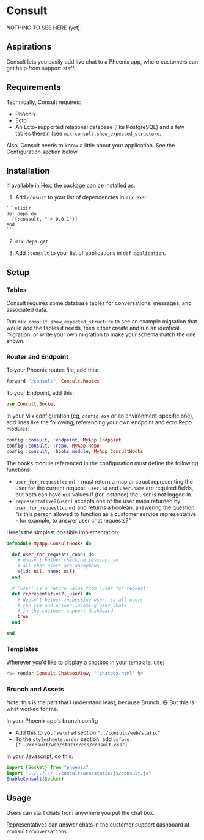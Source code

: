 # Consult

NOTHING TO SEE HERE (yet).

## Aspirations

Consult lets you easily add live chat to a Phoenix app, where customers can get help from support staff.

## Requirements

Technically, Consult requires:

- Phoenix
- Ecto
- An Ecto-supported relational database (like PostgreSQL) and a few tables therein (see `mix consult.show_expected_structure`.

Also, Consult needs to know a little about your application. See the Configuration section below.

## Installation

If [available in Hex](https://hex.pm/docs/publish), the package can be installed as:

  1. Add `consult` to your list of dependencies in `mix.exs`:

    ```elixir
    def deps do
      [{:consult, "~> 0.0.1"}]
    end
    ```

  2. `mix deps.get`

  3.  Add `:consult` to your list of applications in `def application`.

##  Setup

### Tables

Consult requires some database tables for conversations, messages, and associated data.

Run `mix consult.show_expected_structure` to see an example migration that would add the tables it needs, then either create and run an identical migration, or write your own migration to make your schema match the one shown.

### Router and Endpoint

To your Phoenix routes file, add this:

```elixir
forward "/consult", Consult.Routes
```

To your Endpoint, add this:

```elixir
use Consult.Socket
```

In your Mix configuration (eg, `config.exs` or an environment-specific one), add lines like the following, referencing your own endpoint and ecto Repo modules:

```elixir
config :consult, :endpoint, MyApp.Endpoint
config :consult, :repo, MyApp.Repo
config :consult, :hooks_module, MyApp.ConsultHooks
```

The hooks module referenced in the configuration must define the following functions:

- `user_for_request(conn)` - must return a map or struct representing the user for the current request. `user.id` and `user.name` are required fields, but both can have `nil` values if (for instance) the user is not logged in.
- `representative?(user)` accepts one of the user maps returned by `user_for_request(conn)` and returns a boolean, answering the question "is this person allowed to function as a customer service representative - for example, to answer user chat requests?"

Here's the simplest possible implementation:

```elixir
defmodule MyApp.ConsultHooks do

  def user_for_request(_conn) do
    # doesn't bother checking session, so
    # all chat users are anonymous
    %{id: nil, name: nil}
  end

  # 'user' is a return value from 'user_for_request'
  def representative?(_user) do
    # doesn't bother inspecting user, so all users
    # can see and answer incoming user chats
    # in the customer support dashboard
    true
  end

end
```

### Templates

Wherever you'd like to display a chatbox in your template, use:

```eex
<%= render Consult.ChatboxView, "_chatbox.html" %>
```

### Brunch and Assets

Note: this is the part that I understand least, because Brunch. 😆 But this is what worked for me.

In your Phoenix app's brunch config

- Add this to your `watched` section `"../consult/web/static"`
- To the `stylesheets.order` section, add `before: ["../consult/web/static/css/consult.css"]`

In your Javascript, do this:

```javascript
import {Socket} from "phoenix"
import "../../../../consult/web/static/js/consult.js"
EnableConsult(Socket)
```

## Usage

Users can start chats from anywhere you put the chat box.

Representatives can answer chats in the customer support dashboard at `/consult/conversations`.
